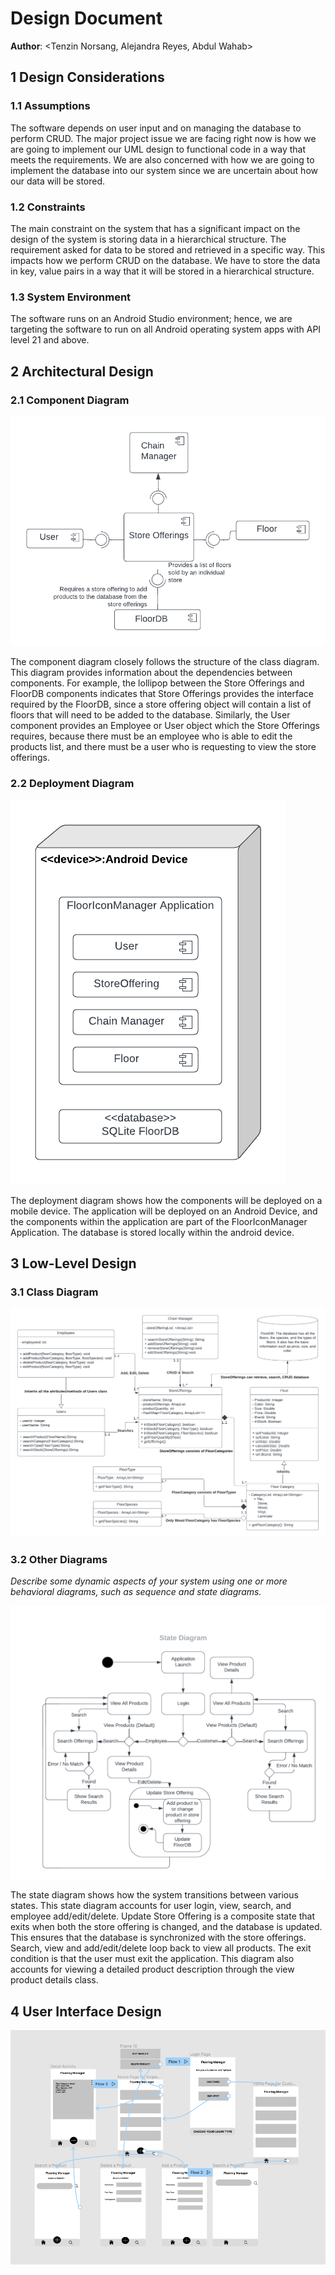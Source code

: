 # Design Document

**Author**: \<Tenzin Norsang, Alejandra Reyes, Abdul Wahab\>


## 1 Design Considerations

### 1.1 Assumptions

The software depends on user input and on managing the database to perform CRUD. The major project issue we are facing right now is how we are going to implement our UML design to functional code in a way that meets the requirements. We are also concerned with how we are going to implement the database into our system since we are uncertain about how our data will be stored.

### 1.2 Constraints

The main constraint on the system that has a significant impact on the design of the system is storing data in a hierarchical structure. The requirement asked for data to be stored and retrieved in a specific way. This impacts how we perform CRUD on the database. We have to store the data in key, value pairs in a way that it will be stored in a hierarchical structure. 

### 1.3 System Environment

The software runs on an Android Studio environment; hence, we are targeting the software to run on all Android operating system apps with API level 21 and above. 

## 2 Architectural Design

### 2.1 Component Diagram

![](images/component-diagram.png)

The component diagram closely follows the structure of the class diagram. This diagram provides information about the dependencies between components. For example, the lollipop between the Store Offerings and FloorDB components indicates that Store Offerings provides the interface required by the FloorDB, since a store offering object will contain a list of floors that will need to be added to the database. Similarly, the User component provides an Employee or User object which the Store Offerings requires, because there must be an employee who is able to edit the products list, and there must be a user who is requesting to view the store offerings. 

### 2.2 Deployment Diagram

![](images/deployment-diagram.png)

The deployment diagram shows how the components will be deployed on a mobile device. The application will be deployed on an Android Device, and the components within the application are part of the FloorIconManager Application. The database is stored locally within the android device.

## 3 Low-Level Design

### 3.1 Class Diagram

![](images/design-team.png)

### 3.2 Other Diagrams

*Describe some dynamic aspects of your system using one or more behavioral diagrams, such as sequence and state diagrams.*

![](images/state-diagram.png)

The state diagram shows how the system transitions between various states. This state diagram accounts for user login, view, search, and employee add/edit/delete. Update Store Offering is a composite state that exits when both the store offering is changed, and the database is updated. This ensures that the database is synchronized with the store offerings. Search, view and add/edit/delete loop back to view all products. The exit condition is that the user must exit the application. This diagram also accounts for viewing a detailed product description through the view product details class.

## 4 User Interface Design

![](images/gui-mock.png)





